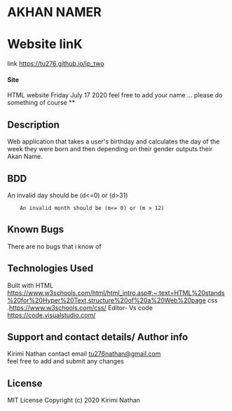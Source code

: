 # AKHAN NAMER
# Website linK
link https://tu276.github.io/ip_two
#### Site
HTML website Friday July 17 2020
feel free to add your name ... please do something of course **
## Description
 Web application that takes a user's birthday and calculates the day of the week they were born and then depending on their gender outputs their Akan Name.   
## BDD
An invalid day should be (d<=0) or (d>31)

        An invalid month should be (m<= 0) or (m > 12)  

## Known Bugs
There are no bugs that i know of  
## Technologies Used
Built with HTML https://www.w3schools.com/html/html_intro.asp#:~:text=HTML%20stands%20for%20Hyper%20Text,structure%20of%20a%20Web%20page
css .https://www.w3schools.com/css/
Editor- Vs code https://code.visualstudio.com/
## Support and contact details/ Author info
Kirimi Nathan 
contact email tu276nathan@gmail.com   
feel free to add and submit any changes 
## License
MIT License
Copyright (c) 2020 Kirimi Nathan 
  
